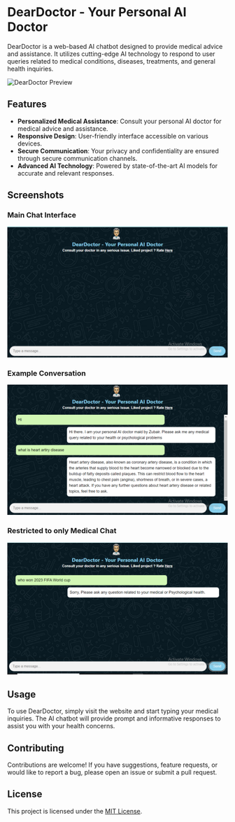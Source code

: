 # DearDoctor - Your Personal AI Doctor
DearDoctor is a web-based AI chatbot designed to provide medical advice and assistance. It utilizes cutting-edge AI technology to respond to user queries related to medical conditions, diseases, treatments, and general health inquiries.

![DearDoctor Preview](screenshot/doctor.PNG)

## Features
- **Personalized Medical Assistance**: Consult your personal AI doctor for medical advice and assistance.
- **Responsive Design**: User-friendly interface accessible on various devices.
- **Secure Communication**: Your privacy and confidentiality are ensured through secure communication channels.
- **Advanced AI Technology**: Powered by state-of-the-art AI models for accurate and relevant responses.

## Screenshots

### Main Chat Interface
![Chat Interface](doctorgpt.PNG)

### Example Conversation
![Example Conversation](doctorgpt2.PNG)

### Restricted to only Medical Chat
![Privacy and Disclaimer](doctorgpt3.PNG)

## Usage
To use DearDoctor, simply visit the website and start typing your medical inquiries. The AI chatbot will provide prompt and informative responses to assist you with your health concerns.

## Contributing
Contributions are welcome! If you have suggestions, feature requests, or would like to report a bug, please open an issue or submit a pull request.

## License
This project is licensed under the [MIT License](LICENSE).
